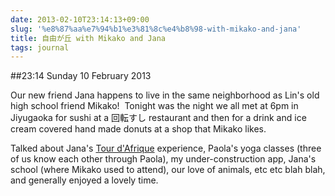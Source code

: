 ```yaml
---
date: 2013-02-10T23:14:13+09:00
slug: '%e8%87%aa%e7%94%b1%e3%81%8c%e4%b8%98-with-mikako-and-jana'
title: 自由が丘 with Mikako and Jana
tags: journal
---
```


##23:14 Sunday 10 February 2013

Our new friend Jana happens to live in the same neighborhood as Lin's old high school friend Mikako!  Tonight was the night we all met at 6pm in Jiyugaoka for sushi at a 回転すし restaurant and then for a drink and ice cream covered hand made donuts at a shop that Mikako likes.

Talked about Jana's [Tour d'Afrique](http://tourdafrique.com/tour-overview/?t=tour-dafrique) experience, Paola's yoga classes (three of us know each other through Paola), my under-construction app, Jana's school (where Mikako used to attend), our love of animals, etc etc blah blah, and generally enjoyed a lovely time.
